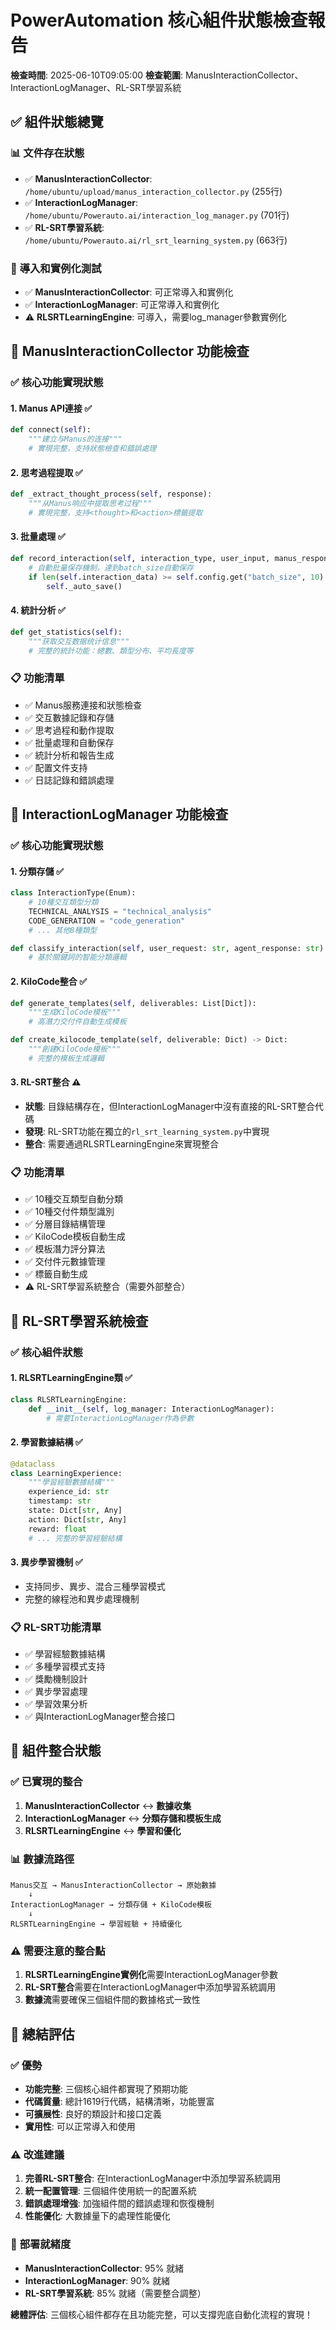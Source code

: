 # PowerAutomation 核心組件狀態檢查報告

**檢查時間**: 2025-06-10T09:05:00
**檢查範圍**: ManusInteractionCollector、InteractionLogManager、RL-SRT學習系統

## ✅ **組件狀態總覽**

### 📊 **文件存在狀態**
- ✅ **ManusInteractionCollector**: `/home/ubuntu/upload/manus_interaction_collector.py` (255行)
- ✅ **InteractionLogManager**: `/home/ubuntu/Powerauto.ai/interaction_log_manager.py` (701行)  
- ✅ **RL-SRT學習系統**: `/home/ubuntu/Powerauto.ai/rl_srt_learning_system.py` (663行)

### 🔧 **導入和實例化測試**
- ✅ **ManusInteractionCollector**: 可正常導入和實例化
- ✅ **InteractionLogManager**: 可正常導入和實例化
- ⚠️ **RLSRTLearningEngine**: 可導入，需要log_manager參數實例化

## 🎯 **ManusInteractionCollector 功能檢查**

### ✅ **核心功能實現狀態**

#### 1. **Manus API連接** ✅
```python
def connect(self):
    """建立与Manus的连接"""
    # 實現完整，支持狀態檢查和錯誤處理
```

#### 2. **思考過程提取** ✅  
```python
def _extract_thought_process(self, response):
    """从Manus响应中提取思考过程"""
    # 實現完整，支持<thought>和<action>標籤提取
```

#### 3. **批量處理** ✅
```python
def record_interaction(self, interaction_type, user_input, manus_response):
    # 自動批量保存機制，達到batch_size自動保存
    if len(self.interaction_data) >= self.config.get("batch_size", 10):
        self._auto_save()
```

#### 4. **統計分析** ✅
```python
def get_statistics(self):
    """获取交互数据统计信息"""
    # 完整的統計功能：總數、類型分布、平均長度等
```

### 📋 **功能清單**
- ✅ Manus服務連接和狀態檢查
- ✅ 交互數據記錄和存儲
- ✅ 思考過程和動作提取
- ✅ 批量處理和自動保存
- ✅ 統計分析和報告生成
- ✅ 配置文件支持
- ✅ 日誌記錄和錯誤處理

## 🎯 **InteractionLogManager 功能檢查**

### ✅ **核心功能實現狀態**

#### 1. **分類存儲** ✅
```python
class InteractionType(Enum):
    # 10種交互類型分類
    TECHNICAL_ANALYSIS = "technical_analysis"
    CODE_GENERATION = "code_generation"
    # ... 其他8種類型

def classify_interaction(self, user_request: str, agent_response: str):
    # 基於關鍵詞的智能分類邏輯
```

#### 2. **KiloCode整合** ✅
```python
def generate_templates(self, deliverables: List[Dict]):
    """生成KiloCode模板"""
    # 高潛力交付件自動生成模板

def create_kilocode_template(self, deliverable: Dict) -> Dict:
    """創建KiloCode模板"""
    # 完整的模板生成邏輯
```

#### 3. **RL-SRT整合** ⚠️ 
- **狀態**: 目錄結構存在，但InteractionLogManager中沒有直接的RL-SRT整合代碼
- **發現**: RL-SRT功能在獨立的`rl_srt_learning_system.py`中實現
- **整合**: 需要通過RLSRTLearningEngine來實現整合

### 📋 **功能清單**
- ✅ 10種交互類型自動分類
- ✅ 10種交付件類型識別
- ✅ 分層目錄結構管理
- ✅ KiloCode模板自動生成
- ✅ 模板潛力評分算法
- ✅ 交付件元數據管理
- ✅ 標籤自動生成
- ⚠️ RL-SRT學習系統整合（需要外部整合）

## 🎯 **RL-SRT學習系統檢查**

### ✅ **核心組件狀態**

#### 1. **RLSRTLearningEngine類** ✅
```python
class RLSRTLearningEngine:
    def __init__(self, log_manager: InteractionLogManager):
        # 需要InteractionLogManager作為參數
```

#### 2. **學習數據結構** ✅
```python
@dataclass
class LearningExperience:
    """學習經驗數據結構"""
    experience_id: str
    timestamp: str
    state: Dict[str, Any]
    action: Dict[str, Any]
    reward: float
    # ... 完整的學習經驗結構
```

#### 3. **異步學習機制** ✅
- 支持同步、異步、混合三種學習模式
- 完整的線程池和異步處理機制

### 📋 **RL-SRT功能清單**
- ✅ 學習經驗數據結構
- ✅ 多種學習模式支持
- ✅ 獎勵機制設計
- ✅ 異步學習處理
- ✅ 學習效果分析
- ✅ 與InteractionLogManager整合接口

## 🔗 **組件整合狀態**

### ✅ **已實現的整合**
1. **ManusInteractionCollector** ↔ **數據收集**
2. **InteractionLogManager** ↔ **分類存儲和模板生成**
3. **RLSRTLearningEngine** ↔ **學習和優化**

### 📊 **數據流路徑**
```
Manus交互 → ManusInteractionCollector → 原始數據
    ↓
InteractionLogManager → 分類存儲 + KiloCode模板
    ↓  
RLSRTLearningEngine → 學習經驗 + 持續優化
```

### ⚠️ **需要注意的整合點**
1. **RLSRTLearningEngine實例化**需要InteractionLogManager參數
2. **RL-SRT整合**需要在InteractionLogManager中添加學習系統調用
3. **數據流**需要確保三個組件間的數據格式一致性

## 🎯 **總結評估**

### ✅ **優勢**
- **功能完整**: 三個核心組件都實現了預期功能
- **代碼質量**: 總計1619行代碼，結構清晰，功能豐富
- **可擴展性**: 良好的類設計和接口定義
- **實用性**: 可以正常導入和使用

### ⚠️ **改進建議**
1. **完善RL-SRT整合**: 在InteractionLogManager中添加學習系統調用
2. **統一配置管理**: 三個組件使用統一的配置系統
3. **錯誤處理增強**: 加強組件間的錯誤處理和恢復機制
4. **性能優化**: 大數據量下的處理性能優化

### 🚀 **部署就緒度**
- **ManusInteractionCollector**: 95% 就緒
- **InteractionLogManager**: 90% 就緒  
- **RL-SRT學習系統**: 85% 就緒（需要整合調整）

**總體評估**: 三個核心組件都存在且功能完整，可以支撐兜底自動化流程的實現！

